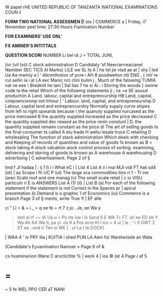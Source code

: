 W papel rHE UNITED REPUBLIC OF TANZANTA
WATIONAL EXAMINATIONS COUN il

**FORM TWO NATIONAL ASSESSMEN |!**
(es | COMMERCE
a |
Friday, i7 November peel lime: 27:30 Hours
Fiamination Number

**FOR EXAMINERS’ USE ONL‘**

**FX AMINER'S INTITTALS**

**QUESTION SCORI**
NUMBER
Li bel id J =
TOTAL
JUNI,

(ivi
{vil
(vii)
   C stock administration D
Candidaty ‘sf Neerrarrreacianel Namiber
SEC TICS AI Marks)
LILE we SL hj A
| he tol jie vlad ae at | shy | led
Ua Aa mwiniy a |
‘ diknmihotion of pcre i
AH 8 poodwetion rd) ENG ,
{ mV re cul sellin ia i at
LA exc Manic nc) clini bulim j ,
Much of the falowmg TUMIA nat ve eee
\ Breakiiit he lani | Sal lias 7 he si Ai :
i Storing the woods } swiine code ta the retail
Which of the followmg statements ji ; ns =e SE
asusa! produchiin
   A Land. labour, capital and entreprencurship
HB Land, capital, cirepoencwsmp ind Inhour |
‘ Labour. land, capital, and entrepreneurship
   D Labour, capital land and entreprencurshiy
Normally supply curve slopes from lefi to right upwards because
\ the quanuty supplied nurcased as the price mercased
   B the quantity supplied increased as the price decreased
   C the quantity supplied dec reased as the price renin constunl |
D. the quantity supplied remaim constant as ihe price di
The art of selling goods to the final consumer ts called
   A etu trade H wehu lesale truce
   C retailing D wholesaling
The function of stack administration Which deals with checking and Keeping of records of quantihes and value of goods 1s known as
   B = stock taking
   A stock valuation aiock control process of sorting. examining, delivering and storing of goods ts known as
   A warehouse
   A warehousing
   D advertising |
   C advertisement.
Page 2 of §

tind f JI hadaa
|
:
ij 1
I) i i
What eC i | List 4
List A
ii i mai
MJI vidi
FT hali sd4
(ot) | aa
Scope i fh UC P
(ui) The large sca commodities tino ri 1 - Tr ine (arec Scale roof and one manag
(v) The small scale retail | c io VISU particuln ri E is
ANSWERS
List A (1) (il) |
List B
(a) For each of the following statement if the statement is not Correct in Ihe Spaces pr
|
apical presentation
(i) Demand is a graphic
1 of Economics
(iu) Commerce is a branch
Page 3 of §
ments, write True 1! |
EF alte

ci ”
LI
= & =
i
_ > q oe fe =
rt 7 z jo
. Je, ee Wa y
> stot al rf ~~ IA
Ua u =
Py rte ioe i ls Sand 5
   E WA Ti: FT.
ei! ee ED eb Y
Wa
Ah AA Wa IL
pa yi. os 9 a
Fes acre KI
I ics = 4 ui
|
ie
; ‘
r tl
OWT 2
ST ee .
ond ri
Ten in
WE [
:
ul
La t
> te
DOCK)

| WAA 4 ' iv PRY ilia j KUITIA i shed PUN LA Alen fo) Warelwiisde an Wala

(Candidate's Eyvamination Namoer «
Page 6 of &

cs hxaminanion Wane
   C arvclicltite
% | werk 4 |
ios © (at
4
Page / af 5

=
=
~
5 fe
WEL PPO CER aT
NANI
